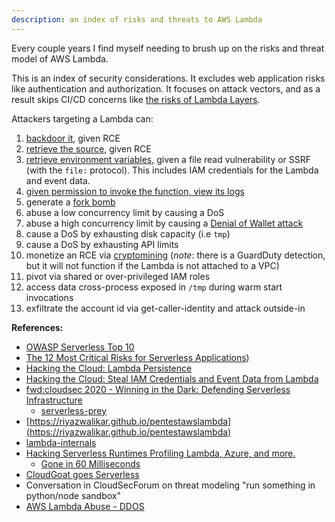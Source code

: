 ```yaml
---
description: an index of risks and threats to AWS Lambda 
---
```


Every couple years I find myself needing to brush up on the risks and threat model of AWS Lambda. 

This is an index of security considerations. It excludes web application risks like authentication and authorization. It focuses on attack vectors, and as a result skips CI/CD concerns like [the risks of Lambda Layers](https://www.clearvector.com/blog/lambda-spy/).

Attackers targeting a Lambda can:

1. [backdoor it](https://hackingthe.cloud/aws/post_exploitation/lambda_persistence), given RCE
2. [retrieve the source](https://raw.githubusercontent.com/OWASP/Serverless-Top-10-Project/master/OWASP-Top-10-Serverless-Interpretation-en.pdf), given RCE
3. [retrieve environment variables](https://hackingthe.cloud/aws/exploitation/lambda-steal-iam-credentials/), given a file read vulnerability or SSRF (with the `file:` protocol). This includes IAM credentials for the Lambda and event data.
4. [given permission to invoke the function, view its logs](https://docs.aws.amazon.com/lambda/latest/dg/API_Invoke.html#API_Invoke_RequestSyntax)
4. generate a [fork bomb](https://en.wikipedia.org/wiki/Fork_bomb)
4. abuse a low concurrency limit by causing a DoS
5. abuse a high concurrency limit by causing a [Denial of Wallet attack](https://portswigger.net/daily-swig/denial-of-wallet-attacks-how-to-protect-against-costly-exploits-targeting-serverless-setups)
6. cause a DoS by exhausting disk capacity (i.e `tmp`) 
6. cause a DoS by exhausting API limits 
7. monetize an RCE via [cryptomining](https://www.cadosecurity.com/cado-discovers-denonia-the-first-malware-specifically-targeting-lambda/) (_note_: there is a GuardDuty detection, but it will not function if the Lambda is not attached to a VPC)
8. pivot via shared or over-privileged IAM roles
9. access data cross-process exposed in `/tmp` during warm start invocations
10. exfiltrate the account id via get-caller-identity and attack outside-in

**References:** 

* [OWASP Serverless Top 10](https://owasp.org/www-project-serverless-top-10/)
* [The 12 Most Critical Risks for Serverless Applications](https://cloudsecurityalliance.org/blog/2019/02/11/critical-risks-serverless-applications/))
* [Hacking the Cloud: Lambda Persistence](https://hackingthe.cloud/aws/post_exploitation/lambda_persistence/)
* [Hacking the Cloud: Steal IAM Credentials and Event Data from Lambda](https://hackingthe.cloud/aws/exploitation/lambda-steal-iam-credentials/)
* [fwd:cloudsec 2020 - Winning in the Dark: Defending Serverless Infrastructure](https://www.youtube.com/watch?v=5erD8yA6jjw)
    * [serverless-prey](https://github.com/pumasecurity/serverless-prey)
* [https://riyazwalikar.github.io/pentestawslambda](https://riyazwalikar.github.io/pentestawslambda)
* [lambda-internals](https://github.com/epsagon/lambda-internals)
* [Hacking Serverless Runtimes Profiling Lambda, Azure, and more.](https://www.blackhat.com/docs/us-17/wednesday/us-17-Krug-Hacking-Severless-Runtimes.pdf)
    * [Gone in 60 Milliseconds](https://media.ccc.de/v/33c3-7865-gone_in_60_milliseconds)
* [CloudGoat goes Serverless](https://rhinosecuritylabs.com/cloud-security/cloudgoat-vulnerable-lambda-functions/)
* Conversation in CloudSecForum on threat modeling "run something in python/node sandbox"
* [AWS Lambda Abuse - DDOS](https://luminousmen.com/post/aws-lambda-abuse)